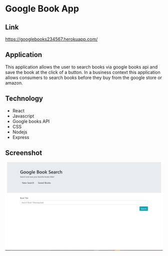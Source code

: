 # Google Book App

## Link
https://googlebooks234567.herokuapp.com/

## Application
This application allows the user to search books via google books api and save the book at the click of a button.
In a business context this application allows consumers to search books before they buy from the google store or amazon. 


## Technology
* React
* Javascript
* Google books API
* CSS
* Nodejs
* Express

## Screenshot 
![screenshot](shot.png)
